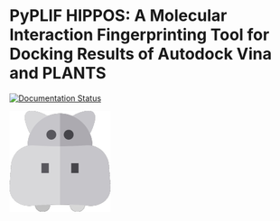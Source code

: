 # PyPLIF HIPPOS: A Molecular Interaction Fingerprinting Tool for Docking Results of Autodock Vina and PLANTS

[![Documentation Status](https://readthedocs.org/projects/cookiecutter-cms/badge/?version=latest&style=plastic)](https://cookiecutter-cms.readthedocs.io/en/latest/?badge=latest&style=plastic)

![Icons made by Freepik from Flaticon is licensed by CC 3.0 BY](docs/source/hippopotamus_small.png)